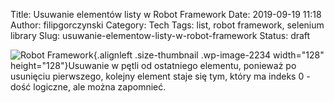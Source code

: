 Title: Usuwanie elementów listy w Robot Framework
Date: 2019-09-19 11:18
Author: filipgorczynski
Category: Tech
Tags: list, robot framework, selenium library
Slug: usuwanie-elementow-listy-w-robot-framework
Status: draft

![Robot Framework](https://filipgorczynski.files.wordpress.com/2019/05/robot-framework-logo.png?w=128){.alignleft .size-thumbnail .wp-image-2234 width="128" height="128"}Usuwanie w pętli od ostatniego elementu, ponieważ po usunięciu pierwszego, kolejny element staje się tym, który ma indeks 0 - dość logiczne, ale można zapomnieć.
